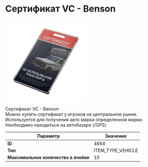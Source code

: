 # Сертификат VC - Benson

![Item Image](../img/4668.webp?raw=true)

Сертификат VC - Benson<br>Можно купить сертификат у игроков на центральном рынке.<br>Используется для получения авто марки определенной марки.<br>Необходимо находиться на автобазаре (/GPS)


| Параметр | Значение |
|----------|----------|
| **ID** | 4668 |
| **Тип** | ITEM_TYPE_VEHICLE |
| **Максимальное количество в ячейке** | 10 |

